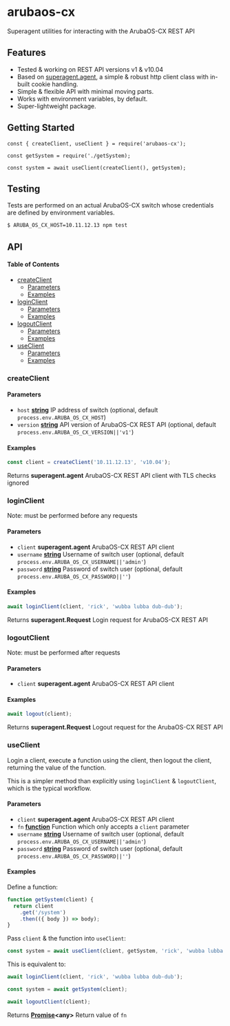 # arubaos-cx

Superagent utilities for interacting with the ArubaOS-CX REST API

## Features

-   Tested & working on REST API versions v1 & v10.04
-   Based on [superagent.agent](https://visionmedia.github.io/superagent/#agents-for-global-state), a simple & robust http client class with in-built cookie handling.
-   Simple & flexible API with minimal moving parts.
-   Works with environment variables, by default.
-   Super-lightweight package.

## Getting Started

```javscript
const { createClient, useClient } = require('arubaos-cx');

const getSystem = require('./getSystem);

const system = await useClient(createClient(), getSystem);
```

## Testing

Tests are performed on an actual ArubaOS-CX switch whose credentials are defined by environment variables.

```bash
$ ARUBA_OS_CX_HOST=10.11.12.13 npm test
```

## API

<!-- Generated by documentation.js. Update this documentation by updating the source code. -->

#### Table of Contents

-   [createClient](#createclient)
    -   [Parameters](#parameters)
    -   [Examples](#examples)
-   [loginClient](#loginclient)
    -   [Parameters](#parameters-1)
    -   [Examples](#examples-1)
-   [logoutClient](#logoutclient)
    -   [Parameters](#parameters-2)
    -   [Examples](#examples-2)
-   [useClient](#useclient)
    -   [Parameters](#parameters-3)
    -   [Examples](#examples-3)

### createClient

#### Parameters

-   `host` **[string](https://developer.mozilla.org/docs/Web/JavaScript/Reference/Global_Objects/String)** IP address of switch (optional, default `process.env.ARUBA_OS_CX_HOST`)
-   `version` **[string](https://developer.mozilla.org/docs/Web/JavaScript/Reference/Global_Objects/String)** API version of ArubaOS-CX REST API (optional, default `process.env.ARUBA_OS_CX_VERSION||'v1'`)

#### Examples

```javascript
const client = createClient('10.11.12.13', 'v10.04');
```

Returns **superagent.agent** ArubaOS-CX REST API client with TLS checks ignored

### loginClient

Note: must be performed before any requests

#### Parameters

-   `client` **superagent.agent** ArubaOS-CX REST API client
-   `username` **[string](https://developer.mozilla.org/docs/Web/JavaScript/Reference/Global_Objects/String)** Username of switch user (optional, default `process.env.ARUBA_OS_CX_USERNAME||'admin'`)
-   `password` **[string](https://developer.mozilla.org/docs/Web/JavaScript/Reference/Global_Objects/String)** Password of switch user (optional, default `process.env.ARUBA_OS_CX_PASSWORD||''`)

#### Examples

```javascript
await loginClient(client, 'rick', 'wubba lubba dub-dub');
```

Returns **superagent.Request** Login request for ArubaOS-CX REST API

### logoutClient

Note: must be performed after requests

#### Parameters

-   `client` **superagent.agent** ArubaOS-CX REST API client

#### Examples

```javascript
await logout(client);
```

Returns **superagent.Request** Logout request for the ArubaOS-CX REST API

### useClient

Login a client, execute a function using the client, then logout the client,
returning the value of the function.

This is a simpler method than explicitly using `loginClient` & `logoutClient`,
which is the typical workflow.

#### Parameters

-   `client` **superagent.agent** ArubaOS-CX REST API client
-   `fn` **[function](https://developer.mozilla.org/docs/Web/JavaScript/Reference/Statements/function)** Function which only accepts a `client` parameter
-   `username` **[string](https://developer.mozilla.org/docs/Web/JavaScript/Reference/Global_Objects/String)** Username of switch user (optional, default `process.env.ARUBA_OS_CX_USERNAME||'admin'`)
-   `password` **[string](https://developer.mozilla.org/docs/Web/JavaScript/Reference/Global_Objects/String)** Password of switch user (optional, default `process.env.ARUBA_OS_CX_PASSWORD||''`)

#### Examples

Define a function:


```javascript
function getSystem(client) {
  return client
    .get('/system')
    .then(({ body }) => body);
}
```

Pass `client` & the function into `useClient`:


```javascript
const system = await useClient(client, getSystem, 'rick', 'wubba lubba dub-dub');
```

This is equivalent to:


```javascript
await loginClient(client, 'rick', 'wubba lubba dub-dub');

const system = await getSystem(client);

await logoutClient(client);
```

Returns **[Promise](https://developer.mozilla.org/docs/Web/JavaScript/Reference/Global_Objects/Promise)&lt;any>** Return value of `fn`
